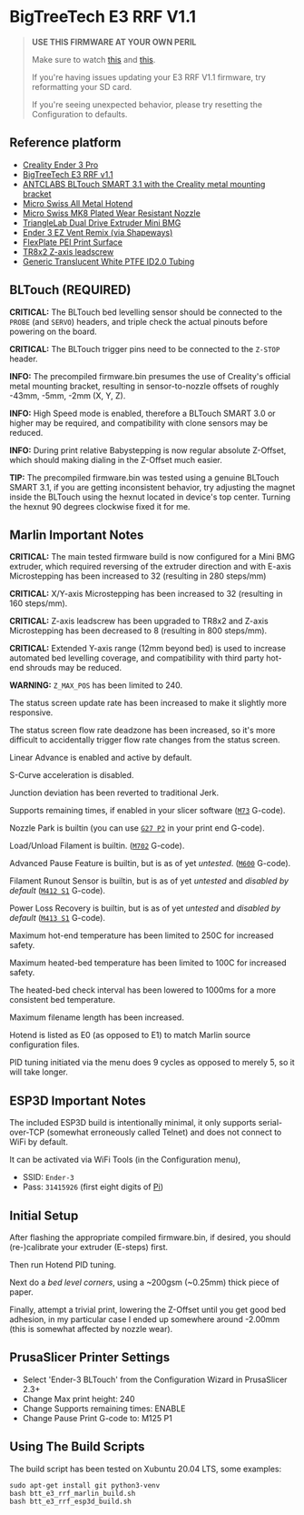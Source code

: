 # BigTreeTech E3 RRF V1.1

> **USE THIS FIRMWARE AT YOUR OWN PERIL**
>
> Make sure to watch
> [this](https://www.youtube.com/watch?v=VK_K6fp4BIk) and
> [this](https://www.youtube.com/watch?v=ckQ9UWlmdVA).
>
> If you're having issues updating your E3 RRF V1.1 firmware, try reformatting your SD card.
>
> If you're seeing unexpected behavior, please try resetting the Configuration to defaults.

## Reference platform

- [Creality Ender 3 Pro](https://www.creality.com/creality-ender-3-pro-3d-printer-p00251p1.html)
- [BigTreeTech E3 RRF v1.1](https://github.com/bigtreetech/BTT-E3-RRF)
- [ANTCLABS BLTouch SMART 3.1 with the Creality metal mounting bracket](https://www.antclabs.com/bltouch-v3)
- [Micro Swiss All Metal Hotend](https://store.micro-swiss.com/products/all-metal-hotend-kit-for-cr-10)
- [Micro Swiss MK8 Plated Wear Resistant Nozzle](https://store.micro-swiss.com/collections/nozzles/products/mk8)
- [TriangleLab Dual Drive Extruder Mini BMG](https://nl.aliexpress.com/item/33029933418.html)
- [Ender 3 EZ Vent Remix (via Shapeways)](https://www.thingiverse.com/thing:3864519)
- [FlexPlate PEI Print Surface](https://primacreator.com/products/primacreator-flexplate-pei)
- [TR8x2 Z-axis leadscrew]()
- [Generic Translucent White PTFE ID2.0 Tubing]()

## BLTouch (__REQUIRED__)

**CRITICAL:** The BLTouch bed levelling sensor should be connected to the `PROBE` (and `SERVO`) headers,
and triple check the actual pinouts before powering on the board.

**CRITICAL:** The BLTouch trigger pins need to be connected to the `Z-STOP` header.

**INFO:** The precompiled firmware.bin presumes the use of Creality's official metal mounting bracket,
resulting in sensor-to-nozzle offsets of roughly -43mm, -5mm, -2mm (X, Y, Z).

**INFO:** High Speed mode is enabled, therefore a BLTouch SMART 3.0 or higher may be required, and
compatibility with clone sensors may be reduced.

**INFO:** During print relative Babystepping is now regular absolute Z-Offset, which should making
dialing in the Z-Offset much easier.

**TIP:** The precompiled firmware.bin was tested using a genuine BLTouch SMART 3.1, if you are
getting inconsistent behavior, try adjusting the magnet inside the BLTouch using the hexnut
located in device's top center. Turning the hexnut 90 degrees clockwise fixed it for me.

## Marlin Important Notes

**CRITICAL:** The main tested firmware build is now configured for a Mini BMG extruder,
which required reversing of the extruder direction and with
E-axis Microstepping has been increased to 32 (resulting in 280 steps/mm)

**CRITICAL:** X/Y-axis Microstepping has been increased to 32 (resulting in 160 steps/mm).

**CRITICAL:** Z-axis leadscrew has been upgraded to TR8x2 and
Z-axis Microstepping has been decreased to 8 (resulting in 800 steps/mm).

**CRITICAL:** Extended Y-axis range (12mm beyond bed) is used to increase automated bed levelling
coverage, and compatibility with third party hot-end shrouds may be reduced.

**WARNING:** `Z_MAX_POS` has been limited to 240.

The status screen update rate has been increased to make it slightly more responsive.

The status screen flow rate deadzone has been increased, so it's more difficult to
accidentally trigger flow rate changes from the status screen.

Linear Advance is enabled and active by default.

S-Curve acceleration is disabled.

Junction deviation has been reverted to traditional Jerk.

Supports remaining times, if enabled in your slicer software
([`M73`](http://marlinfw.org/docs/gcode/M073.html) G-code).

Nozzle Park is builtin
(you can use [`G27 P2`](http://marlinfw.org/docs/gcode/G027.html) in your print end G-code).

Load/Unload Filament is builtin.
([`M702`](http://marlinfw.org/docs/gcode/M702.html) G-code).

Advanced Pause Feature is builtin, but is as of yet _untested_.
([`M600`](http://marlinfw.org/docs/gcode/M600.html) G-code).

Filament Runout Sensor is builtin, but is as of yet _untested_ and _disabled by default_
([`M412 S1`](http://marlinfw.org/docs/gcode/M412.html) G-code).

Power Loss Recovery is builtin, but is as of yet _untested_ and _disabled by default_
([`M413 S1`](http://marlinfw.org/docs/gcode/M413.html) G-code).

Maximum hot-end temperature has been limited to 250C for increased safety.

Maximum heated-bed temperature has been limited to 100C for increased safety.

The heated-bed check interval has been lowered to 1000ms for a more consistent bed temperature.

Maximum filename length has been increased.

Hotend is listed as E0 (as opposed to E1) to match Marlin source configuration files.

PID tuning initiated via the menu does 9 cycles as opposed to merely 5, so it will take longer.

## ESP3D Important Notes

The included ESP3D build is intentionally minimal, it only supports serial-over-TCP
(somewhat erroneously called Telnet) and does not connect to WiFi by default.

It can be activated via WiFi Tools (in the Configuration menu), 

* SSID: `Ender-3`
* Pass: `31415926` (first eight digits of [Pi](https://en.wikipedia.org/wiki/Pi))

## Initial Setup

After flashing the appropriate compiled firmware.bin, if desired, you should (re-)calibrate 
your extruder (E-steps) first.

Then run Hotend PID tuning.

Next do a _bed level corners_, using a ~200gsm (~0.25mm) thick piece of paper.

Finally, attempt a trivial print, lowering the Z-Offset until you get good
bed adhesion, in my particular case I ended up somewhere around -2.00mm
(this is somewhat affected by nozzle wear).

## PrusaSlicer Printer Settings

* Select 'Ender-3 BLTouch' from the Configuration Wizard in PrusaSlicer 2.3+
* Change Max print height: 240
* Change Supports remaining times: ENABLE
* Change Pause Print G-code to: M125 P1

## Using The Build Scripts

The build script has been tested on Xubuntu 20.04 LTS, some examples:

```
sudo apt-get install git python3-venv
bash btt_e3_rrf_marlin_build.sh
bash btt_e3_rrf_esp3d_build.sh
```
